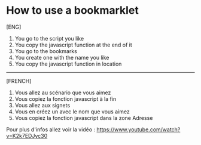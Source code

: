 # How to use a bookmarklet

[ENG]

1. You go to the script you like
2. You copy the javascript function at the end of it
3. You go to the bookmarks
4. You create one with the name you like
5. You copy the javascript function in location


---

[FRENCH]
	
1. Vous allez au scénario que vous aimez
2. Vous copiez la fonction javascript à la fin
3. Vous allez aux signets
4. Vous en créez un avec le nom que vous aimez
5. Vous copiez la fonction javascript dans la zone Adresse

Pour plus d'infos allez voir la vidéo : https://www.youtube.com/watch?v=K2k7EDJyc30
